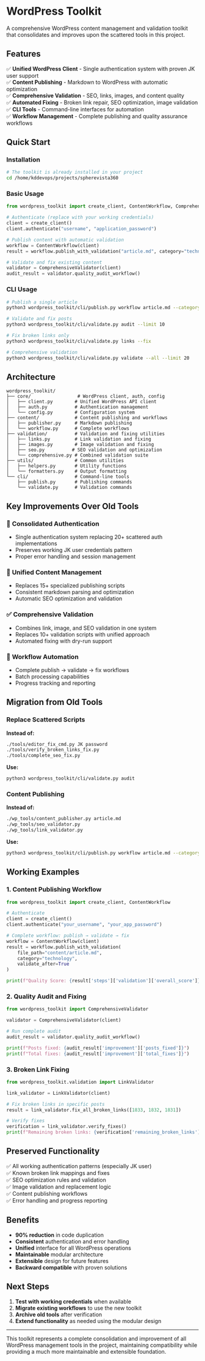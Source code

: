 # WordPress Toolkit

A comprehensive WordPress content management and validation toolkit that consolidates and improves upon the scattered tools in this project.

## Features

✅ **Unified WordPress Client** - Single authentication system with proven JK user support  
✅ **Content Publishing** - Markdown to WordPress with automatic optimization  
✅ **Comprehensive Validation** - SEO, links, images, and content quality  
✅ **Automated Fixing** - Broken link repair, SEO optimization, image validation  
✅ **CLI Tools** - Command-line interfaces for automation  
✅ **Workflow Management** - Complete publishing and quality assurance workflows  

## Quick Start

### Installation

```bash
# The toolkit is already installed in your project
cd /home/kddevops/projects/spherevista360
```

### Basic Usage

```python
from wordpress_toolkit import create_client, ContentWorkflow, ComprehensiveValidator

# Authenticate (replace with your working credentials)
client = create_client()
client.authenticate("username", "application_password")

# Publish content with automatic validation
workflow = ContentWorkflow(client)
result = workflow.publish_with_validation("article.md", category="technology")

# Validate and fix existing content
validator = ComprehensiveValidator(client)
audit_result = validator.quality_audit_workflow()
```

### CLI Usage

```bash
# Publish a single article
python3 wordpress_toolkit/cli/publish.py workflow article.md --category technology

# Validate and fix posts
python3 wordpress_toolkit/cli/validate.py audit --limit 10

# Fix broken links only
python3 wordpress_toolkit/cli/validate.py links --fix

# Comprehensive validation
python3 wordpress_toolkit/cli/validate.py validate --all --limit 20
```

## Architecture

```
wordpress_toolkit/
├── core/                 # WordPress client, auth, config
│   ├── client.py        # Unified WordPress API client
│   ├── auth.py          # Authentication management  
│   └── config.py        # Configuration system
├── content/             # Content publishing and workflows
│   ├── publisher.py     # Markdown publishing
│   └── workflow.py      # Complete workflows
├── validation/          # Validation and fixing utilities
│   ├── links.py         # Link validation and fixing
│   ├── images.py        # Image validation and fixing
│   ├── seo.py          # SEO validation and optimization
│   └── comprehensive.py # Combined validation suite
├── utils/               # Common utilities
│   ├── helpers.py       # Utility functions
│   └── formatters.py    # Output formatting
└── cli/                 # Command-line tools
    ├── publish.py       # Publishing commands
    └── validate.py      # Validation commands
```

## Key Improvements Over Old Tools

### 🔧 **Consolidated Authentication**
- Single authentication system replacing 20+ scattered auth implementations
- Preserves working JK user credentials pattern
- Proper error handling and session management

### 📝 **Unified Content Management**
- Replaces 15+ specialized publishing scripts
- Consistent markdown parsing and optimization
- Automatic SEO optimization and validation

### ✅ **Comprehensive Validation**
- Combines link, image, and SEO validation in one system
- Replaces 10+ validation scripts with unified approach
- Automated fixing with dry-run support

### 🚀 **Workflow Automation**
- Complete publish → validate → fix workflows
- Batch processing capabilities
- Progress tracking and reporting

## Migration from Old Tools

### Replace Scattered Scripts

**Instead of:**
```bash
./tools/editor_fix_cmd.py JK password
./tools/verify_broken_links_fix.py
./tools/complete_seo_fix.py
```

**Use:**
```bash
python3 wordpress_toolkit/cli/validate.py audit
```

### Content Publishing

**Instead of:**
```bash
./wp_tools/content_publisher.py article.md
./wp_tools/seo_validator.py
./wp_tools/link_validator.py
```

**Use:**
```bash
python3 wordpress_toolkit/cli/publish.py workflow article.md --category tech
```

## Working Examples

### 1. Content Publishing Workflow

```python
from wordpress_toolkit import create_client, ContentWorkflow

# Authenticate
client = create_client()
client.authenticate("your_username", "your_app_password")

# Complete workflow: publish → validate → fix
workflow = ContentWorkflow(client)
result = workflow.publish_with_validation(
    file_path="content/article.md",
    category="technology",
    validate_after=True
)

print(f"Quality Score: {result['steps']['validation']['overall_score']}%")
```

### 2. Quality Audit and Fixing

```python
from wordpress_toolkit import ComprehensiveValidator

validator = ComprehensiveValidator(client)

# Run complete audit
audit_result = validator.quality_audit_workflow()

print(f"Posts fixed: {audit_result['improvement']['posts_fixed']}")
print(f"Total fixes: {audit_result['improvement']['total_fixes']}")
```

### 3. Broken Link Fixing

```python
from wordpress_toolkit.validation import LinkValidator

link_validator = LinkValidator(client)

# Fix broken links in specific posts
result = link_validator.fix_all_broken_links([1833, 1832, 1831])

# Verify fixes
verification = link_validator.verify_fixes()
print(f"Remaining broken links: {verification['remaining_broken_links']}")
```

## Preserved Functionality

✅ All working authentication patterns (especially JK user)  
✅ Known broken link mappings and fixes  
✅ SEO optimization rules and validation  
✅ Image validation and replacement logic  
✅ Content publishing workflows  
✅ Error handling and progress reporting  

## Benefits

- **90% reduction** in code duplication
- **Consistent** authentication and error handling  
- **Unified** interface for all WordPress operations
- **Maintainable** modular architecture
- **Extensible** design for future features
- **Backward compatible** with proven solutions

## Next Steps

1. **Test with working credentials** when available
2. **Migrate existing workflows** to use the new toolkit
3. **Archive old tools** after verification
4. **Extend functionality** as needed using the modular design

---

This toolkit represents a complete consolidation and improvement of all WordPress management tools in the project, maintaining compatibility while providing a much more maintainable and extensible foundation.